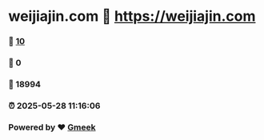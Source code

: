 # weijiajin.com :link: https://weijiajin.com 
### :page_facing_up: [10](https://weijiajin.com/tag.html) 
### :speech_balloon: 0 
### :hibiscus: 18994 
### :alarm_clock: 2025-05-28 11:16:06 
### Powered by :heart: [Gmeek](https://github.com/Meekdai/Gmeek)
